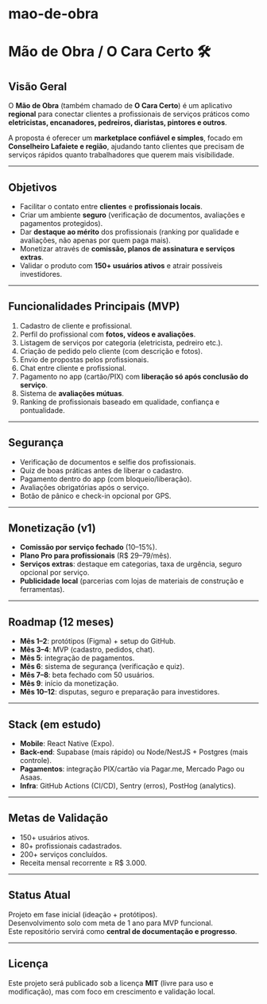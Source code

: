 # mao-de-obra
# Mão de Obra / O Cara Certo 🛠

##  Visão Geral
O **Mão de Obra** (também chamado de **O Cara Certo**) é um aplicativo **regional** para conectar clientes a profissionais de serviços práticos como **eletricistas, encanadores, pedreiros, diaristas, pintores e outros**.  

A proposta é oferecer um **marketplace confiável e simples**, focado em **Conselheiro Lafaiete e região**, ajudando tanto clientes que precisam de serviços rápidos quanto trabalhadores que querem mais visibilidade.

---

##  Objetivos
- Facilitar o contato entre **clientes** e **profissionais locais**.
- Criar um ambiente **seguro** (verificação de documentos, avaliações e pagamentos protegidos).
- Dar **destaque ao mérito** dos profissionais (ranking por qualidade e avaliações, não apenas por quem paga mais).
- Monetizar através de **comissão, planos de assinatura e serviços extras**.
- Validar o produto com **150+ usuários ativos** e atrair possíveis investidores.

---

##  Funcionalidades Principais (MVP)
1. Cadastro de cliente e profissional.
2. Perfil do profissional com **fotos, vídeos e avaliações**.
3. Listagem de serviços por categoria (eletricista, pedreiro etc.).
4. Criação de pedido pelo cliente (com descrição e fotos).
5. Envio de propostas pelos profissionais.
6. Chat entre cliente e profissional.
7. Pagamento no app (cartão/PIX) com **liberação só após conclusão do serviço**.
8. Sistema de **avaliações mútuas**.
9. Ranking de profissionais baseado em qualidade, confiança e pontualidade.

---

##  Segurança
- Verificação de documentos e selfie dos profissionais.
- Quiz de boas práticas antes de liberar o cadastro.
- Pagamento dentro do app (com bloqueio/liberação).
- Avaliações obrigatórias após o serviço.
- Botão de pânico e check-in opcional por GPS.

---

##  Monetização (v1)
- **Comissão por serviço fechado** (10–15%).  
- **Plano Pro para profissionais** (R$ 29–79/mês).  
- **Serviços extras**: destaque em categorias, taxa de urgência, seguro opcional por serviço.  
- **Publicidade local** (parcerias com lojas de materiais de construção e ferramentas).  

---

## Roadmap (12 meses)
- **Mês 1–2**: protótipos (Figma) + setup do GitHub.  
- **Mês 3–4**: MVP (cadastro, pedidos, chat).  
- **Mês 5**: integração de pagamentos.  
- **Mês 6**: sistema de segurança (verificação e quiz).  
- **Mês 7–8**: beta fechado com 50 usuários.  
- **Mês 9**: início da monetização.  
- **Mês 10–12**: disputas, seguro e preparação para investidores.  

---

## Stack (em estudo)
- **Mobile**: React Native (Expo).  
- **Back-end**: Supabase (mais rápido) ou Node/NestJS + Postgres (mais controle).  
- **Pagamentos**: integração PIX/cartão via Pagar.me, Mercado Pago ou Asaas.  
- **Infra**: GitHub Actions (CI/CD), Sentry (erros), PostHog (analytics).  

---

##  Metas de Validação
- 150+ usuários ativos.  
- 80+ profissionais cadastrados.  
- 200+ serviços concluídos.  
- Receita mensal recorrente ≥ R$ 3.000.  

---

##  Status Atual
 Projeto em fase inicial (ideação + protótipos).  
Desenvolvimento solo com meta de 1 ano para MVP funcional.  
Este repositório servirá como **central de documentação e progresso**.  

---

##  Licença
Este projeto será publicado sob a licença **MIT** (livre para uso e modificação), mas com foco em crescimento e validação local.  
